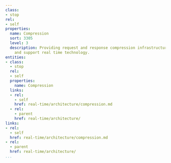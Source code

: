 ```yaml
---
class:
- stop
rel:
- self
properties:
  name: Compression
  sort: 3305
  level: 3
  description: Providing request and response compression infrastructure to accompany
    and support real time technology.
entities:
- class:
  - stop
  rel:
  - self
  properties:
    name: Compression
  links:
  - rel:
    - self
    href: real-time/architecture/compression.md
  - rel:
    - parent
    href: real-time/architecture/
links:
- rel:
  - self
  href: real-time/architecture/compression.md
- rel:
  - parent
  href: real-time/architecture/
...
```

